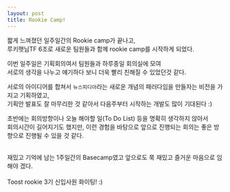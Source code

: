 ```yaml
---
layout: post
title: Rookie Camp!
---
```


짧게 느껴졌던 일주일간의 Rookie camp가 끝나고, <br/>
루키햇님TF 6조로 새로운 팀원들과 함께 rookie camp를 시작하게 되었다. <br/>

이번 일주일은 기획회의여서 팀원들과 하루종일 회의실에 모여 <br/>
서로의 생각을 나누고 얘기하다 보니 더욱 빨리 친해질 수 있었던것 같다.<br/>

서로의 아이디어를 합쳐서 `뉴스피디아`라는 새로운 개념의 패러다임을 만들자는 비전을 가지고 기획하였고, <br/>
기획안 발표도 잘 마무리한 것 같아서 다음주부터 시작하는 개발도 많이 기대된다 :)  <br/>

초반에는 회의방향이나 오늘 해야할 일(To Do List) 등을 명확히 생각하지 않아서 <br/>
회의시간이 길어지기도 했지만, 이런 경험을 바탕으로 앞으로 진행되는 회의는 좋은 방향으로 진행될 수 있을 것 같다.  <br/>
<br/>

재밌고 기억에 남는 1주일간의 Basecamp였고 앞으로도 쭉 재밌고 즐거운 마음으로 임해야 겠다.  <br/><br/>
Toost rookie 3기 신입사원 화이팅! :) 




